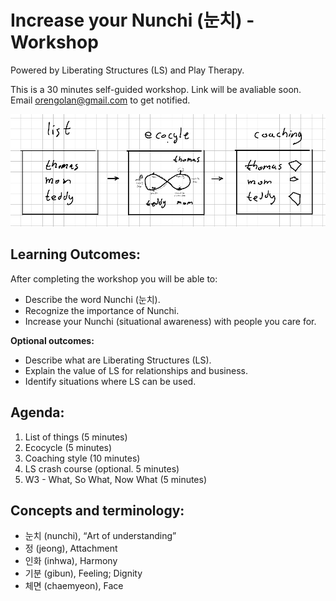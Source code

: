 # Increase your Nunchi (눈치) - Workshop

Powered by Liberating Structures (LS) and Play Therapy.

This is a 30 minutes self-guided workshop. Link will be avaliable soon. Email [orengolan@gmail.com](mailto:orengolan@gmail.com?Subject=Email%20me%20when%20the%20Nunchi%20Workshop%20is%20available&Body=Thank%20you%20❤️) to get notified.

![3 liberating structures](nunchi.png)

## Learning Outcomes:
After completing the workshop you will be able to:
* Describe the word Nunchi (눈치).
* Recognize the importance of Nunchi.
* Increase your Nunchi (situational awareness) with people you care for.

**Optional outcomes:**
* Describe what are Liberating Structures (LS).
* Explain the value of LS for relationships and business.
* Identify situations where LS can be used.

## Agenda:
1. List of things (5 minutes)
2. Ecocycle (5 minutes)
3. Coaching style (10 minutes)
4. LS crash course (optional. 5 minutes)
5. W3 - What, So What, Now What (5 minutes)

## Concepts and terminology:
* 눈치 (nunchi), “Art of understanding”
* 정 (jeong), Attachment
* 인화 (inhwa), Harmony
* 기분 (gibun), Feeling; Dignity
* 체면 (chaemyeon), Face

